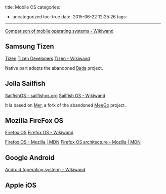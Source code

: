 title: Mobile OS
categories:
  - uncategorized
toc: true
date: 2015-06-22 12:25:26
tags:
---

[Comparison of mobile operating systems - Wikiwand](http://www.wikiwand.com/en/Comparison_of_mobile_operating_systems)

<!-- more -->

## Samsung Tizen

[Tizen](https://www.tizen.org/)
[Tizen Developers](https://developer.tizen.org/)
[Tizen - Wikiwand](http://www.wikiwand.com/en/Tizen)

Native part adopts the abandoned [Bada](http://www.wikiwand.com/en/Bada) project.

## Jolla Sailfish

[SailfishOS - sailfishos.org](https://sailfishos.org/)
[Sailfish OS - Wikiwand](https://www.wikiwand.com/en/Sailfish_OS)

It is based on [Mer](http://merproject.org/), a fork of the abandoned [MeeGo](http://www.wikiwand.com/en/MeeGo) project.

## Mozilla FireFox OS

[Firefox OS](https://www.mozilla.org/en-US/firefox/os/2.0/)
[Firefox OS - Wikiwand](http://www.wikiwand.com/en/Firefox_OS)

[Firefox OS - Mozilla | MDN](https://developer.mozilla.org/en-US/Firefox_OS)
[Firefox OS architecture - Mozilla | MDN](https://developer.mozilla.org/en-US/Firefox_OS/Platform/Architecture)

## Google Android

[Android (operating system) - Wikiwand](http://www.wikiwand.com/en/Android_(operating_system))

## Apple iOS
